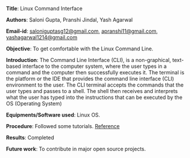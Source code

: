 **Title**: Linux Command Interface

**Authors**: Saloni Gupta, Pranshi Jindal, Yash Agarwal

**Email-id**: saloniguptasg12@gmail.com, apranshi11@gmail.com, yashagarwal1214@gmail.com

**Objective**: To get comfortable with the Linux Command Line.

**Introduction**: The Command Line Interface (CLI), is a non-graphical, text-based interface to the computer system, where the user types in a command and the computer then successfully executes it. The terminal is the platform or the IDE that provides the command line interface (CLI) environment to the user. The CLI terminal accepts the commands that the user types and passes to a shell. The shell then receives and interprets what the user has typed into the instructions that can be executed by the OS (Operating System)

**Equipments/Software used**: Linux OS.

**Procedure**: Followed some tutorials. [Reference](https://www.youtube.com/playlist?list=PLS1QulWo1RIb9WVQGJ_vh-RQusbZgO_As)

**Results**: Completed

**Future work**: To contribute in major open source projects.
